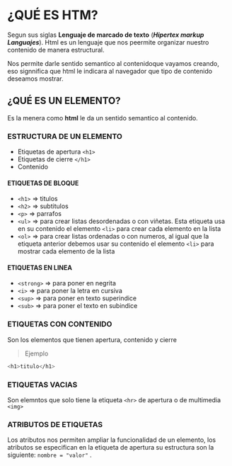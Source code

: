 # ¿QUÉ ES HTM?
Segun sus siglas **Lenguaje de marcado de texto** (***Hipertex markup Languajes***). Html es un lenguaje que nos peermite organizar nuestro contenido de manera estructural.

Nos permite darle sentido semantico al contenidoque vayamos creando, eso signnifica que html le indicara al navegador que tipo de contenido deseamos mostrar.
## ¿QUÉ ES UN ELEMENTO?
Es la menera como **html** le da un sentido semantico al contenido.
### ESTRUCTURA DE UN ELEMENTO
- Etiquetas de apertura 	`<h1>`
- Etiquetas de cierre   `</h1>`
- Contenido
#### ETIQUETAS DE BLOQUE
- `<h1>` => titulos
- `<h2>` => subtitulos 
- `<p>` => parrafos
- `<ul>` => para crear listas desordenadas o con viñetas. Esta etiqueta usa en su contenido el elemento `<li>` para crear cada elemento en la lista
- `<ol>` => para crear listas ordenadas o con numeros, al igual que la etiqueta anterior debemos usar su contenido el elemento `<li>` para mostrar cada elemento de la lista
#### ETIQUETAS EN LINEA
- `<strong>` => para poner en negrita
- `<i>` => para poner la letra en cursiva
- `<sup>` => para poner en texto superindice
- `<sub>` => para poner el texto en subindice
### ETIQUETAS CON CONTENIDO
Son los elementos que tienen apertura, contenido y cierre
> Ejemplo
```bash
<h1>titulo</h1>
```
### ETIQUETAS VACIAS
Son elemntos que solo tiene la etiqueta `<hr>` de apertura o de multimedia `<img>`
### ATRIBUTOS DE ETIQUETAS
Los atributos nos permiten ampliar la funcionalidad de un elemento, los atributos se especifican en la etiqueta de apertura su estructura son la siguiente: `nombre = "valor"` .
